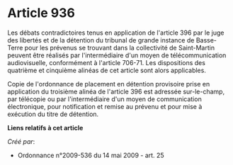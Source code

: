 # Article 936

Les débats contradictoires tenus en application de l'article 396 par le juge des libertés et de la détention du tribunal de
grande instance de Basse-Terre pour les prévenus se trouvant dans la collectivité de Saint-Martin peuvent être réalisés par
l'intermédiaire d'un moyen de télécommunication audiovisuelle, conformément à l'article 706-71. Les dispositions des
quatrième et cinquième alinéas de cet article sont alors applicables. 

Copie de l'ordonnance de placement en détention provisoire prise en application du troisième alinéa de l'article 396 est
adressée sur-le-champ, par télécopie ou par l'intermédiaire d'un moyen de communication électronique, pour notification et
remise au prévenu et pour mise à exécution du titre de détention.

**Liens relatifs à cet article**

_Créé par_:

  - Ordonnance n°2009-536 du 14 mai 2009 - art. 25
